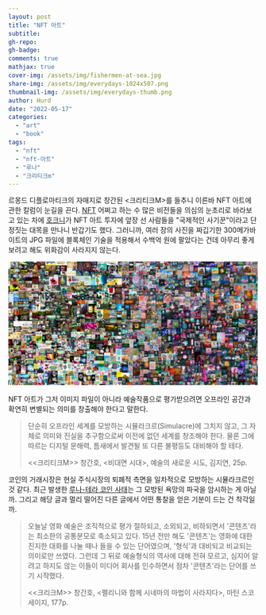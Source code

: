 ```yaml
---
layout: post
title: "NFT 아트"
subtitle: 
gh-repo:
gh-badge:
comments: true
mathjax: true
cover-img: /assets/img/fishermen-at-sea.jpg
share-img: /assets/img/everydays-1024x507.png
thumbnail-img: /assets/img/everydays-thumb.png
author: Hurd
date: "2022-05-17"
categories: 
  - "art"
  - "book"
tags: 
  - "nft"
  - "nft-아트"
  - "루나"
  - "크리티크m"
---
```


르몽드 디플로마티크의 자매지로 창간된 &lt;크리티크M&gt;를 들추니 이른바 NFT 아트에 관한 칼럼이 눈길을 끈다. [NFT](https://ko.wikipedia.org/wiki/%EB%8C%80%EC%B2%B4_%EB%B6%88%EA%B0%80%EB%8A%A5_%ED%86%A0%ED%81%B0) 어쩌고 하는 수 많은 비전들을 의심의 눈초리로 바라보고 있는 차에 [호크니](https://ko.wikipedia.org/wiki/%EB%8D%B0%EC%9D%B4%EB%B9%84%EB%93%9C_%ED%98%B8%ED%81%AC%EB%8B%88)가 NFT 아트 투자에 앞장 선 사람들을 "국제적인 사기꾼"이라고 단정짓는 대목을 만나니 반갑기도 했다. 그러니까, 여러 장의 사진을 짜깁기한 300메가바이트의 JPG 파일에 블록체인 기술을 적용해서 수백억 원에 팔았다는 건데 아무리 좋게 보려고 해도 위화감이 사라지지 않는다.

![Everydays](/assets/img/everydays-1024x507.png)

NFT 아트가 그저 이미지 파일이 아니라 예술작품으로 평가받으려면 오프라인 공간과 확연히 변별되는 의미를 창출해야 한다고 말한다.

> 단순히 오프라인 세계를 모방하는 시뮬라크르(Simulacre)에 그치지 않고, 그 자체로 의미와 진실을 추구함으로써 이전에 없던 세계를 창조해야 한다. 물론 그에 따르는 디지털 문해력, 틈새에서 발견될 또 다른 불평등도 대비해야 할 테다.
> 
> &lt;&lt;크리티크M&gt;&gt; 창간호, &lt;비대면 시대&gt;, 예술의 새로운 시도, 김지연, 25p.

코인의 거래시장은 현실 주식시장의 퇴폐적 측면을 일차적으로 모방하는 시뮬라크르인 것 같다. 최근 발생한 [루나-테라 코인 사태](https://n.news.naver.com/mnews/article/214/0001196131?sid=101)는 그 모방된 욕망의 파국을 암시하는 게 아닐까. 그리고 해당 글과 멀리 떨어진 다른 글에서 어떤 통찰을 얻은 기분이 드는 건 착각일까.

> 오늘날 영화 예술은 조직적으로 평가 절하되고, 소외되고, 비하되면서 '콘텐츠'라는 최소한의 공통분모로 축소되고 있다. 15년 전만 해도 '콘텐츠'는 영화에 대한 진지한 대화를 나눌 때나 들을 수 있는 단어였으며, '형식'과 대비되고 비교되는 의미로만 쓰였다. 그런데 그 뒤로 예술형식의 역사에 대해 전혀 모르고, 심지어 알려고 하지도 않는 이들이 미디어 회사를 인수하면서 점차 '콘텐츠'라는 단어를 쓰기 시작했다.
> 
> &lt;&lt;크리크M&gt;&gt; 창간호, &lt;펠리니와 함께 시네마의 마법이 사라지다&gt;, 마틴 스코세이지, 177p.
